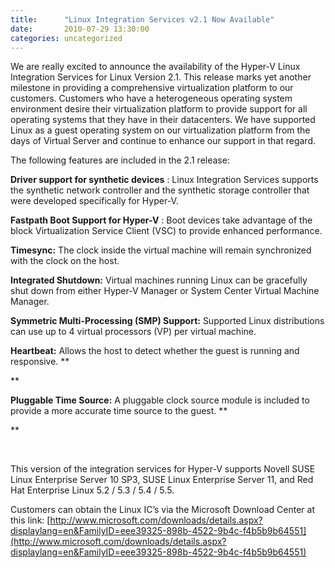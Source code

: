 ```yaml
---
title:      "Linux Integration Services v2.1 Now Available"
date:       2010-07-29 13:30:00
categories: uncategorized
---
```

We are really excited to announce the availability of the Hyper-V Linux Integration Services for Linux Version 2.1. This release marks yet another milestone in providing a comprehensive virtualization platform to our customers. Customers who have a heterogeneous operating system environment desire their virtualization platform to provide support for all operating systems that they have in their datacenters. We have supported Linux as a guest operating system on our virtualization platform from the days of Virtual Server and continue to enhance our support in that regard. 

The following features are included in the 2.1 release:

**Driver support for synthetic devices** : Linux Integration Services supports the synthetic network controller and the synthetic storage controller that were developed specifically for Hyper-V.

**Fastpath Boot Support for Hyper-V** : Boot devices take advantage of the block Virtualization Service Client (VSC) to provide enhanced performance.

**Timesync:** The clock inside the virtual machine will remain synchronized with the clock on the host.

**Integrated Shutdown:** Virtual machines running Linux can be gracefully shut down from either Hyper-V Manager or System Center Virtual Machine Manager.

**Symmetric Multi-Processing (SMP) Support:** Supported Linux distributions can use up to 4 virtual processors (VP) per virtual machine. 

**Heartbeat:** Allows the host to detect whether the guest is running and responsive. **

**

**Pluggable Time Source:** A pluggable clock source module is included to provide a more accurate time source to the guest. **

**

                                                                

This version of the integration services for Hyper-V supports Novell SUSE Linux Enterprise Server 10 SP3, SUSE Linux Enterprise Server 11, and Red Hat Enterprise Linux 5.2 / 5.3 / 5.4 / 5.5.

Customers can obtain the Linux IC’s via the Microsoft Download Center at this link: [http://www.microsoft.com/downloads/details.aspx?displaylang=en&FamilyID=eee39325-898b-4522-9b4c-f4b5b9b64551](http://www.microsoft.com/downloads/details.aspx?displaylang=en&FamilyID=eee39325-898b-4522-9b4c-f4b5b9b64551)
